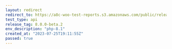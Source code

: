 ```yaml
---
layout: redirect
redirect_to: https://a8c-woo-test-reports.s3.amazonaws.com/public/release/8.0.0-beta.2/php-8.1/api/index.html
test_type: api
release_tag: 8.0.0-beta.2
env_description: "php-8.1"
created_at: "2023-07-25T19:11:55Z"
passed: true
---
```

